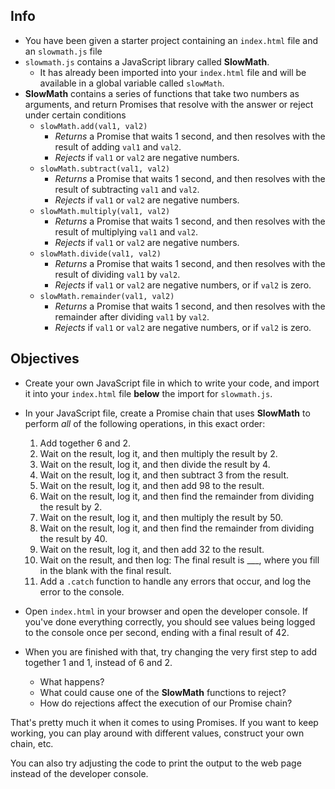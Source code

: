 ## Info

* You have been given a starter project containing an `index.html` file and an `slowmath.js` file
* `slowmath.js` contains a JavaScript library called **SlowMath**. 
    * It has already been imported into your   `index.html` file and will be available in a global variable called `slowMath`.
* **SlowMath** contains a series of functions that take two numbers as arguments, and return Promises that resolve with the answer or reject under certain conditions
  * `slowMath.add(val1, val2)` 
    * _Returns_ a Promise that waits 1 second, and then resolves with the result of adding `val1` and `val2`. 
    * _Rejects_ if `val1` or `val2` are negative numbers.
  * `slowMath.subtract(val1, val2)` 
    * _Returns_ a Promise that waits 1 second, and then resolves with the result of subtracting `val1` and `val2`. 
    * _Rejects_ if `val1` or `val2` are negative numbers.
  * `slowMath.multiply(val1, val2)` 
    * _Returns_ a Promise that waits 1 second, and then resolves with the result of multiplying `val1` and `val2`. 
    * _Rejects_ if `val1` or `val2` are negative numbers.
  * `slowMath.divide(val1, val2)` 
    * _Returns_ a Promise that waits 1 second, and then resolves with the result of dividing `val1` by `val2`. 
    * _Rejects_ if `val1` or `val2` are negative numbers, or if `val2` is zero.
  * `slowMath.remainder(val1, val2)`
    * _Returns_ a Promise that waits 1 second, and then resolves with the remainder after dividing `val1` by `val2`. 
    * _Rejects_ if `val1` or `val2` are negative numbers, or if `val2` is zero.

## Objectives

* Create your own JavaScript file in which to write your code, and import it into your `index.html` file **below** the import for `slowmath.js`.
* In your JavaScript file, create a Promise chain that uses **SlowMath** to perform _all_ of the following operations, in this exact order:
    1. Add together 6 and 2.
    2. Wait on the result, log it, and then multiply the result by 2.
    3. Wait on the result, log it, and then divide the result by 4.
    4. Wait on the result, log it, and then subtract 3 from the result.
    5. Wait on the result, log it, and then add 98 to the result.
    6. Wait on the result, log it, and then find the remainder from dividing the result by 2.
    7. Wait on the result, log it, and then multiply the result by 50.
    8. Wait on the result, log it, and then find the remainder from dividing the result by 40.
    9. Wait on the result, log it, and then add 32 to the result.
    10. Wait on the result, and then log: The final result is \_\_\_, where you fill in the blank with the final result.
    11. Add a `.catch` function to handle any errors that occur, and log the error to the console.
    
* Open `index.html` in your browser and open the developer console. If you've done everything correctly, you should see values being logged to the console once per second, ending with a final result of 42.
* When you are finished with that, try changing the very first step to add together 1 and 1, instead of 6 and 2. 
    * What happens? 
    * What could cause one of the **SlowMath** functions to reject? 
    * How do rejections affect the execution of our Promise chain?

That's pretty much it when it comes to using Promises. If you want to keep working, you can play around with different values, construct your own chain, etc.

You can also try adjusting the code to print the output to the web page instead of the developer console.
